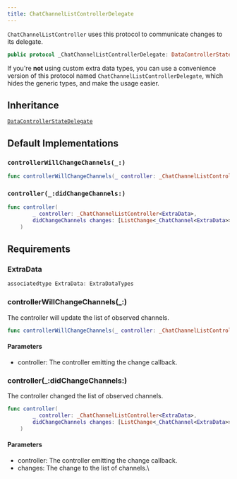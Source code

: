 ```yaml
---
title: ChatChannelListControllerDelegate
---
```


`ChatChannelListController` uses this protocol to communicate changes to its delegate.

``` swift
public protocol _ChatChannelListControllerDelegate: DataControllerStateDelegate 
```

If you're **not** using custom extra data types, you can use a convenience version of this protocol
named `ChatChannelListControllerDelegate`, which hides the generic types, and make the usage easier.

## Inheritance

[`DataControllerStateDelegate`](../../data-controller-state-delegate)

## Default Implementations

### `controllerWillChangeChannels(_:)`

``` swift
func controllerWillChangeChannels(_ controller: _ChatChannelListController<ExtraData>) 
```

### `controller(_:didChangeChannels:)`

``` swift
func controller(
        _ controller: _ChatChannelListController<ExtraData>,
        didChangeChannels changes: [ListChange<_ChatChannel<ExtraData>>]
    ) 
```

## Requirements

### ExtraData

``` swift
associatedtype ExtraData: ExtraDataTypes
```

### controllerWillChangeChannels(\_:​)

The controller will update the list of observed channels.

``` swift
func controllerWillChangeChannels(_ controller: _ChatChannelListController<ExtraData>)
```

#### Parameters

  - controller: The controller emitting the change callback.

### controller(\_:​didChangeChannels:​)

The controller changed the list of observed channels.

``` swift
func controller(
        _ controller: _ChatChannelListController<ExtraData>,
        didChangeChannels changes: [ListChange<_ChatChannel<ExtraData>>]
    )
```

#### Parameters

  - controller: The controller emitting the change callback.
  - changes: The change to the list of channels.\\
